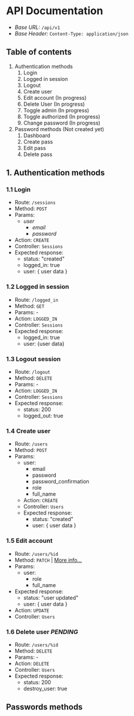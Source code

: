# API Documentation

- *Base URL:* `/api/v1`
- *Base Header:* `Content-Type: application/json`

## Table of contents

1. Authentication methods
   1. Login
   2. Logged in session
   3. Logout
   4. Create user
   5. Edit account (In progress)
   6. Delete User (In progress)
   7. Toggle admin (In progress)
   8. Toggle authorized (In progress)
   9. Change password (In progress)
2. Password methods (Not created yet)
    1. Dashboard
    2. Create pass
    3. Edit pass
    4. Delete pass

## 1. Authentication methods

### 1.1 Login

- Route: `/sessions`
- Method: `POST`
- Params:
  - *user*
    - *email*
    - *password*
- Action: `CREATE`
- Controller: `Sessions`
- Expected response:
  - status: "created"
  - logged_in: true
  - user: { user data }
  
### 1.2 Logged in session

- Route: `/logged_in`
- Method: `GET`
- Params: -
- Action: `LOGGED_IN`
- Controller: `Sessions`
- Expected response:
  - logged_in: true
  - user: {user data}

### 1.3 Logout session

- Route: `/logout`
- Method: `DELETE`
- Params: -
- Action: `LOGGED_IN`
- Controller: `Sessions`
- Expected response:
  - status: 200
  - logged_out: true

### 1.4 Create user

- Route: `/users`
- Method: `POST`
- Params:
  - user:
    - email
    - password
    - password_confirmation
    - role
    - full_name
  - Action: `CREATE`
  - Controller: `Users`
  - Expected response:
    - status: "created"
    - user: { user data }

### 1.5 Edit account

- Route: `/users/%id`
- Method: `PATCH` | [More info...](https://www.bbvanexttechnologies.com/blogs/como-utilizar-los-metodos-put-y-patch-en-el-diseno-de-tus-apis-restful/)
- Params:
  - user:
    - role
    - full_name
- Expected response:
  - status: "user updated"
  - user: { user data }
- Action: `UPDATE`
- Controller: `Users`

### 1.6 Delete user *PENDING*

- Route: `/users/%id`
- Method: `DELETE`
- Params: -
- Action: `DELETE`
- Controller: `Users`
- Expected response:
  - status: 200
  - destroy_user: true

## Passwords methods
